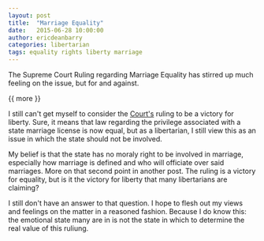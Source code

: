 ```yaml
---
layout: post
title:  "Marriage Equality"
date:   2015-06-28 10:00:00
author: ericdeanbarry
categories: libertarian
tags: equality rights liberty marriage
---  
```


The Supreme Court Ruling regarding Marriage Equality has stirred up much feeling on the issue, but for and against.

{{ more }}

I still can't get myself to consider the [Court's](http://reason.com/blog/2015/06/26/supreme-court-recognizes-a-constitutiona) ruling to be a victory for liberty. Sure, it means that law regarding the privilege associated with a state marriage license is now equal, but as a libertarian, I still view this as an issue in which the state should not be involved.

My belief is that the state has no moraly right to be involved in marriage, especially how marriage is defined and who will officiate over said marriages. More on that second point in another post. The ruling is a victory for equality, but is it the victory for liberty that many libertarians are claiming?

I still don't have an answer to that question. I hope to flesh out my views and feelings on the matter in a reasoned fashion. Because I do know this: the emotional state many are in is not the state in which to determine the real value of this ruliung.